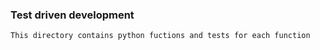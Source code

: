 ### Test driven development
```This directory contains python fuctions and tests for each function```
